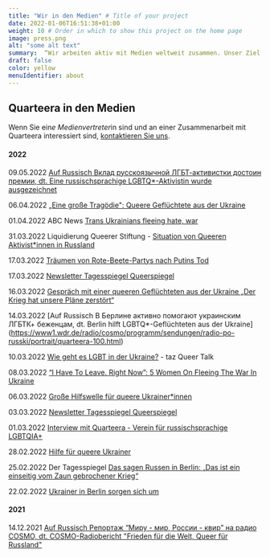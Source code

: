 ```yaml
---
title: "Wir in den Medien" # Title of your project
date: 2022-01-06T16:51:38+01:00
weight: 10 # Order in which to show this project on the home page
image: press.png
alt: "some alt text"
summary:  “Wir arbeiten aktiv mit Medien weltweit zusammen. Unser Ziel ist es, die Sichtbarkeit von russischsprachigen LGBTQ* in Deutschland und das Bewusstsein für LGBTQ* unter russischsprachigen Menschen zu fördern.”
draft: false
color: yellow
menuIdentifier: about
---
```

 
## Quarteera in den Medien
 
Wenn Sie ein*e Medienvertreter*in sind und an einer Zusammenarbeit mit Quarteera interessiert sind, [kontaktieren Sie uns](/de/press/).
 
 
#### 2022
 
09.05.2022  [Auf Russisch Вклад русскоязычной ЛГБТ-активистки достоин премии, dt. Eine russischsprachige LGBTQ*-Aktivistin wurde ausgezeichnet](https://www1.wdr.de/radio/cosmo/programm/sendungen/radio-po-russki/portrait/klevets-102.html)
 
06.04.2022  [„Eine große Tragödie": Queere Geflüchtete aus der Ukraine](https://www.siegessaeule.de/magazin/eine-gro%C3%9Fe-trag%C3%B6die-queere-gefl%C3%BCchtete-aus-der-ukraine/?fbclid=IwAR2k24dHDjTLfJgtntcKkeQPrvswg8XrvLZYCChMgMfQ7bmswp6RezT-weI)
 
01.04.2022 ABC News [Trans Ukrainians fleeing hate, war](https://www.youtube.com/watch?v=VxSVu5MFpO4)
 
31.03.2022 Liquidierung Queerer Stiftung - [Situation von Queeren Aktivist*innen in Russland](https://www.freie-radios.net/114807)
 
17.03.2022 [Träumen von Rote-Beete-Partys nach Putins Tod](https://www.queer.de/detail.php?article_id=41463)
 
17.03.2022  [Newsletter Tagesspiegel Queerspiegel](https://nl.tagesspiegel.de/form.action?agnCTOKEN=9mxNq9NCGTnmiE3GNqudPRTWQdUGhewx&agnFN=fullview&agnUID=D.B.DJd9.CkwI.CCJrY.A.09G16_qw4lpNG4dTzftTwpwoKbACSGepEGaCRkMuqiiS_1QWHknozDbXNuJDiB_jPefIWiKfjUTLKZYmI0eg0Q&utm_source=queerspiegel)
 
16.03.2022  [Gespräch mit einer queeren Geflüchteten aus der Ukraine „Der Krieg hat unsere Pläne zerstört“](https://m.tagesspiegel.de/gesellschaft/queerspiegel/gespraech-mit-einer-queeren-gefluechteten-aus-der-ukraine-der-krieg-hat-unsere-plaene-zerstoert/28169594.html)
 
14.03.2022  [Auf Russisch В Берлине активно помогают украинским ЛГБТК+ беженцам, dt. Berlin hilft LGBTQ*-Geflüchteten aus der Ukraine] (https://www1.wdr.de/radio/cosmo/programm/sendungen/radio-po-russki/portrait/quarteera-100.html)
 
10.03.2022  [Wie geht es LGBT in der Ukraine?](https://youtu.be/aiHyWG5SyCo) - taz Queer Talk
 
08.03.2022  [“I Have To Leave. Right Now”: 5 Women On Fleeing The War In Ukraine](https://www.refinery29.com/en-gb/2022/03/10891565/young-women-fleeing-ukraine)
 
06.03.2022  [Große Hilfswelle für queere Ukrainer*innen](https://www.queer.de/detail.php?article_id=41363)
 
03.03.2022  [Newsletter Tagesspiegel Queerspiegel](https://nl.tagesspiegel.de/form.action?agnCTOKEN=9mxNq9NCGTnmiE3GNqudPRTWQdUGhewx&agnFN=fullview&agnUID=D.B.DIr-.CkwI.CB3xj.A.IQS48ZSC_qG2A02E6BI8mQBvSdpcObGeRb_KHNpgd4a5Vuk2Qkkb2j1ef_sWuJPs1JzMKytyN822ijlO3nE1Qw&utm_source=queerspiegel)
 
01.03.2022  [Interview mit Quarteera - Verein für russischsprachige LGBTQIA+](https://rdl.de/beitrag/unterst-tzung-f-r-queere-menschen-aus-der-ukraine)
 
28.02.2022  [Hilfe für queere Ukrainer](https://www.faz.net/aktuell/gesellschaft/queere-ukrainer-haben-angst-vor-verfolgung-quarteera-will-helfen-17841049.html)
 
25.02.2022  Der Tagesspiegel [Das sagen Russen in Berlin: „Das ist ein einseitig vom Zaun gebrochener Krieg“](https://plus.tagesspiegel.de/berlin/das-sagen-russen-in-berlin-das-ist-ein-einseitig-vom-zaun-gebrochener-krieg-404707.html)
 
22.02.2022  [Ukrainer in Berlin sorgen sich um](https://www.morgenpost.de/berlin/article234641581/Ukrainer-in-Berlin-sorgen-sich-um-Verwandte-in-der-Heimat.html)
 
#### 2021

14.12.2021 [Auf Russisch Репортаж “Миру - мир, России - квир” на радио COSMO, dt. COSMO-Radiobericht "Frieden für die Welt, Queer für Russland"](https://www1.wdr.de/radio/cosmo/programm/sendungen/radio-po-russki/gesellschaft/queer-114.html)
